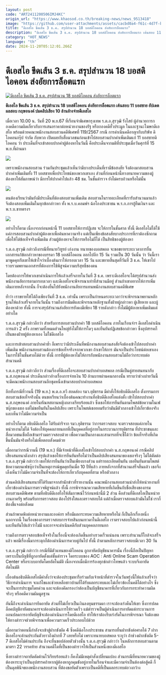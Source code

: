 ```yaml
---
layout: post
code: "ART2411200506IMJ4KC"
origin_url: "https://www.khaosod.co.th/breaking-news/news_9513418"
image: "https://github.com/user-attachments/assets/cacbd0a4-f61c-4d7f-b681-e7e9c1fc3355"
title: "ดีเอสไอ ขีดเส้น 3 ธ.ค. สรุปสำนวน 18 บอสดิไอคอน ส่งอัยการล็อตแรก"
description: "ดีเอสไอ ขีดเส้น 3 ธ.ค. สรุปสำนวน 18 บอสดิไอคอน ส่งอัยการล็อตแรก เค้นสอบ 11 บอสชาย อัปเดตผลสอบ กฤษอนงค์ ปมคลิปเสียง 10 ล้านอ้างจ่ายดีเอสไอ"
category: "HOT_NEWS"
language: "th"
date: 2024-11-20T05:12:01.266Z
---
```


# ดีเอสไอ ขีดเส้น 3 ธ.ค. สรุปสำนวน 18 บอสดิไอคอน ส่งอัยการล็อตแรก

[![ดีเอสไอ ขีดเส้น 3 ธ.ค. สรุปสำนวน 18 บอสดิไอคอน ส่งอัยการล็อตแรก](https://www.khaosod.co.th/wpapp/uploads/2024/11/boss-1.jpg "ดีเอสไอ ขีดเส้น 3 ธ.ค. สรุปสำนวน 18 บอสดิไอคอน ส่งอัยการล็อตแรก")](https://www.khaosod.co.th/wpapp/uploads/2024/11/boss-1.jpg)

**ดีเอสไอ ขีดเส้น 3 ธ.ค. สรุปสำนวน 18 บอสดิไอคอน ส่งอัยการล็อตแรก เค้นสอบ 11 บอสชาย อัปเดตผลสอบ กฤษอนงค์ ปมคลิปเสียง 10 ล้านอ้างจ่ายดีเอสไอ**

เมื่อเวลา 10.00 น. วันที่ 20 พ.ย.67 ที่เรือนจำพิเศษกรุงเทพ ร.ต.อ.สุรวุฒิ รังไสย์ ผู้อำนวยการกองคดีความผิดเกี่ยวกับการเสนอราคาต่อหน่วยงานของรัฐ หรือกองคดีฮั้วประมูล ในและฐานะโฆษกดีเอสไอ พร้อมด้วยคณะพนักงานสอบสวนคดีพิเศษที่ 119/2567 กรณี การดำเนินคดีอาญากับบริษัท ดิไอคอนกรุ๊ป จำกัด กับพวก เปิดเผยกับสื่อมวลชนก่อนเข้าไปสอบสวนปากคำเพิ่มเติมแก่ 11 บอสชายดิไอคอน ว่า ประเด็นที่จะเข้าสอบปากคำผู้ต้องหาในวันนี้ คือประเด็นจากมติที่ประชุมเมื่อวันศุกร์ที่ 15 พ.ย.ที่ผ่านมา

[![](https://www.khaosod.co.th/wpapp/uploads/2024/11/S__629268515_0-696x411.jpg)](https://www.khaosod.co.th/wpapp/uploads/2024/11/S__629268515_0.jpg)

เพราะพนักงานสอบสวน ร่วมกันประชุมแล้วเห็นว่ามีบางประเด็นที่เรามีข้อสงสัย จึงต้องมาสอบสวนปากคำเพิ่มเติมทั้ง 11 บอสชายเพื่อประโยชน์ของพวกเขาเอง ส่วนที่ก่อนหน้านี้ทางทนายความของผู้ต้องหาให้สัมภาษณ์ว่า มีการให้ปากคำไปแล้ว 48 ชม. ในชั้นตำรวจ ยังไม่ครบถ้วนหรือไม่นั้น

[![](https://www.khaosod.co.th/wpapp/uploads/2024/11/bosssss3-696x392.jpg)](https://www.khaosod.co.th/wpapp/uploads/2024/11/bosssss3.jpg)

ตนต้องเรียนว่ามันยังมีประเด็นที่ต้องสอบสวนเพิ่มเติม สอบสวนในรายละเอียดที่เรารับสำนวนมาแล้ว จึงต้องสอบเพิ่มเติมในทุกข้อกล่าวหา ทั้ง พ.ร.บ.คอมพ์ฯ ฉ้อโกงประชาชน พ.ร.ก.การกู้ยืมเงินฯ และ พ.ร.บ.ขายตรงฯ

[![](https://www.khaosod.co.th/wpapp/uploads/2024/11/bosssss2-696x392.jpg)](https://www.khaosod.co.th/wpapp/uploads/2024/11/bosssss2.jpg)

อย่างไรก็ตาม เนื่องจากก่อนหน้านี้ 11 บอสชายให้การปฏิเสธ จะให้การในชั้นศาล ทั้งนี้ ดีเอสไอไม่ได้ใช้แค่การสอบสวนปากคำผู้ต้องหาเพื่อค้นหาความจริง แต่เป็นเพียงข้อสงสัยบางประการที่เราต้องซักถาม เพื่อให้ได้ข้อเท็จจริงเพิ่มเติม ส่วนผู้ต้องหาจะให้การหรือไม่ก็ได้ เป็นสิทธิของผู้ต้องหา

ร.ต.อ.สุรวุฒิ กล่าวถึงกรณีที่ทนายวิฑูรย์ เก่งงาน ทนายของบอสพอล จะขอขยายระยะเวลาการยื่นเอกสารแก้ข้อกล่าวหาของบรรดา 18 บอสดิไอคอน ออกไปอีก 15 วัน รวมเป็น 30 วันนั้น ว่า วันนี้เรามาพูดคุยกับเขาให้เข้าใจว่าเบื้องต้นเราให้กรอบเวลา 15 วัน และขยายสิ้นสุดที่วันที่ 3 ธ.ค. ให้เขาไปรวบรวมพยานเอกสารที่ต้องการใช้พิสูจน์ความบริสุทธิ์ของตน

โดยต้องการให้พวกเขาดำเนินการให้เเล้วเสร็จภายในวันที่ 3 ธ.ค. เพราะดีเอสไอจะได้สรุปสำนวนส่งพนักงานอัยการตามกรอบเวลา และดีเอสไอจะพิจารณาเท่าที่สำนวนมีอยู่ ส่วนถ้าเขาอยากให้การเพิ่มเติมภายหลังจากนั้น ก็จะต้องยื่นไปยังพนักงานอัยการแทนพนักงานสอบสวนคดีพิเศษ

ย้ำว่า เราขยายให้ได้ถึงเพียงวันที่ 3 ธ.ค. เท่านั้น เพราะเป็นกำหนดระยะเวลาว่าจะพิจารณาพยานหลักฐานให้แล้วเสร็จภายในวันนั้น รวมถึงการมีมติและพิจารณาหลักฐานทั้งฝ่ายผู้กล่าวหา ผู้เสียหาย และผู้ต้องหาด้วย ทั้งนี้ การจะสรุปสำนวนส่งอัยการยังคงมีเพียง 18 รายดังกล่าว ยังไม่มีผู้ต้องหาเพิ่มเติมแต่อย่างใด

ร.ต.อ.สุรวุฒิ กล่าวอีกว่า สำหรับการสอบสวนปากคำ 18 บอสดิไอคอน ภายในเรือนจำฯ ดีเอสไอดำเนินการแล้ว 2 ครั้ง ภาพรวมทั้งหมดส่วนใหญ่ยังไม่ให้การใดๆ และยืนยันปฏิเสธข้อกล่าวหา ซึ่งอุปสรรคก็เป็นของฝ่ายผู้ต้องหาเอง ไม่ใช่ดีเอสไอ

และการเข้าสอบสวนปากคำซ้ำ ก็เพราะว่ามีประเด็นที่พนักงานสอบสวนสงสัยจึงต้องเข้าไปสอบปากคำเพิ่มเติม พนักงานสอบสวนต้องการข้อเท็จจริงจากพวกเขา ถ้าเขาให้การ มันจะเป็นประโยชน์ต่อเขาเองในการใช้ในชั้นศาลได้ด้วย ทั้งนี้ การที่ผู้ต้องหาไม่ให้การกับพนักงานสอบสวนไม่ถือว่ากระทบต่อสำนวนคดี

ร.ต.อ.สุรวุฒิ กล่าวอีกว่า ส่วนเรื่องที่ดีเอสไอจะสอบสวนปากคำบอสพอล กรณีเป็นคู่สายสนทนากับ น.ส.กฤษอนงค์ ประเด็นกล่าวอ้างเรื่องการจ่ายเงิน 10 ล้านบาทผ่านคนกลางนั้น ทราบว่าช่วงบ่ายวันนี้จะมีคณะพนักงานสอบสวนอีกชุดหนึ่งเข้ามาสอบปากคำบอสพอล

อีกทั้งกรณีที่วานนี้ (19 พ.ย.) พ.ต.อ.ทวี สอดส่อง รมว.ยุติธรรม มีคำสั่งให้อธิบดีดีเอสไอ ตั้งกรรมการสอบสวนข้อเท็จจริงนั้น ตนขอเรียนว่าเบื้องต้นคณะทำงานที่อธิบดีดีเอสไอแต่งตั้ง เข้าไปสอบปากคำ น.ส.กฤษอนงค์ ภายในทัณฑสถานหญิงกลางเรียบร้อยแล้ว ซึ่งเธอให้การยืนยันตามโพสต์ข้อความในเฟซบุ๊กของเธอ แต่ไม่ขอยืนยันในคลิปเสียง เพราะในโพสต์เธอยอมรับว่ามันมีตัวกลางเข้าไปเกี่ยวข้องจริง และเห็นว่าไม่มีความจำเป็น

อย่างไรก็ตาม อธิบดีดีเอสไอ ได้รับดำริจาก รมว.ยุติธรรม ว่าการตรวจสอบ จะตรวจสอบแค่ภายในหน่วยงานไม่ได้ จึงต้องให้บุคคลภายนอกที่เป็นบุคคลที่อยู่ภายในกระบวนการยุติธรรม ที่ประชาชนและสื่อมวลชนเชื่อถือเข้ามาร่วมตรวจสอบด้วย เพื่อความเป็นกลางและสามารถที่จะชี้ได้ว่า ข้อเท็จจริงที่เกิดขึ้นนั้นมันจริงหรือไม่เพื่อตอบสังคมด้วย

เมื่อถามว่ากรณีวานนี้ (19 พ.ย.) ที่มีเจ้าหน้าที่ดีเอสไอเข้าไปสอบปากคำ น.ส.กฤษอนงค์ กรณีคลิปเสียงสนทนาดังกล่าว สรุปแล้วเธอให้การยืนยันหรือไม่ว่าเป็นคลิปเสียงสนทนาของเธอจริงๆ ไม่ได้ตัดต่อ ร.ต.อ.สุรวุฒิ กล่าวว่า เธอให้การยืนยันว่าเป็นเพียงบางส่วน แต่รายละเอียดยืนยัน เธอยืนยันตามโพสต์ข้อความบนเฟซบุ๊กว่าเป็นเหตุการณ์พูดคุยกันเมื่อ 10 ปีที่แล้ว ภายหลังจากที่สำนวนเสร็จสิ้นแล้ว เธอจึงเล็งเห็นว่าไม่มีความจำเป็นที่จะต้องให้การเกี่ยวกับบุคคลที่สาม หรือตัวกลาง

ส่วนคลิปเสียงสนทนาที่ได้รับมาจากสำนักข่าวที่รายงานนั้น คณะพนักงานสอบสวนนำส่งให้หน่วยงานที่เกี่ยวข้องดำเนินการตรวจพิสูจน์แล้ว ทั้งนี้ การพิจารณาความเสียหายที่เกิดขึ้นกับชื่อเสียงของกรมสอบสวนคดีพิเศษ ตามที่อธิบดีดีเอสไอให้สัมภาษณ์ไว้ก่อนหน้านี้มี 2 ส่วน คือส่วนที่ดีเอสไอเป็นหน่วยงานภาครัฐ พร้อมรับการตรวจสอบ ต้องโปร่งใสและตรวจสอบได้ แต่ถ้าเมื่อตรวจสอบแล้วมันไม่ใช่ เราก็ต้องชี้แจงต่อสังคม

ส่วนถ้าพาดพิงต่อหน่วยงานและองค์กร หรือมีผลกระทบความเสียหายหรือไม่ ก็เป็นอีกเรื่องหนึ่ง นอกจากนี้ ในเรื่องของการตรวจสอบการจ่ายสินบนเทวดาในดีเอสไอ เราตรวจสอบไปแล้วก่อนหน้านี้ และยืนยันไปแล้วว่าไม่มี และอาจจะดำเนินคดีกับส่วนบุคคลภายนอก

รวมถึงการตรวจสอบข้อเท็จจริงในเรื่องนี้จะต้องเกิดขึ้นอย่างรวดเร็วแน่นอน เพราะสำนวนก็ใกล้จะเสร็จแล้ว พอมีเรื่องนี้มากระตุกก็ต้องดำเนินการควบคู่กันไป ทั้งนี้ ถ้าตามหลักการตรวจสอบมีเวลา 30 วัน

ร.ต.อ.สุรวุฒิ กล่าวว่า กรณีที่มีตัวแทนของดิไอคอน ถูกอายัดบัญชีธนาคารนั้น เรื่องนี้ถือเป็นปัญหา เพราะเป็นบัญชีที่ถูกอายัดตั้งแต่ชั้นตำรวจ โดยระบบของ AOC : Anti Online Scam Operation Center หรือระบบอายัดโดยอัตโนมัติ เนื่องจากเมื่อมีการร้องทุกข์กล่าวโทษแล้ว ระบบจึงอายัดอัตโนมัติ

เบื้องต้นอธิบดีดีเอสไอมีคำสั่งว่าจะต้องประชุมหารือร่วมกับเจ้าหน้าที่ตำรวจในวันพรุ่งนี้ให้แล้วเสร็จว่า วิธีการดำเนินการ จะแก้ไขและช่วยเหลือชาวบ้านที่ได้รับผลกระทบและไม่เกี่ยวข้องในคดีได้อย่างไร ซึ่งจะเป็นการประชุมโดยด่วน และจะต้องคัดกรองว่าต้องเป็นบัญชีธนาคารที่เกี่ยวกับการกระทำความผิดจริงๆ หรือคดีความผิดมูลฐาน

อันนี้ถึงจะดำเนินการยึดอายัด ส่วนที่ไม่เกี่ยวเป็นเงินลงทุนธรรมดา เราจะต้องเร่งคืนให้เขา ซึ่งการปลดล็อคบัญชีอายัดธนาคารจะต้องดำเนินการให้รวดเร็ว แม้ตำรวจเป็นผู้ดำเนินการอายัดแต่กระบวนการถอนปลดการอายัดบัญชีจะต้องดำเนินการโดยดีเอสไอ ทำให้เราต้องรีบเร่งรัดในการพิจารณา จึงต้องขอให้ทางตำรวจช่วยพิจารณาเพื่อความรวดเร็วประกอบไปด้วย

เมื่อถามว่าตอนนี้กำลังจะเข้าสู่ฝากขังผัด 4 ซึ่งคดีฉ้อโกงประชาชน สามารถยื่นฝากขังต่อศาลได้ 7 ฝาก ดีเอสไอจะค้านประกันตัวยาวถึงฝากที่ 7 เลยหรือไม่ เพราะทนายบอสพอล ระบุว่า ถ้าช่วงฝากขังผัด 5-7 ดีเอสไอไม่ค้านประกัน ถึงจะยื่นขอปล่อยตัวช่วงนั้น ร.ต.อ.สุรวุฒิ กล่าวว่า ในหลักการสอบสวนตามมาตรา 22 วรรคท้าย สำนวนคดีใดที่เป็นของตำรวจให้เป็นส่วนหนึ่งของดีเอสไอ

ซึ่งทางตำรวจอายัดคัดค้านไว้เรียบร้อยแล้ว ก็คงไม่มีเหตุคำสั่งเปลี่ยนแปลง ส่วนกรณีที่ทนายความของผู้ต้องหาระบุว่าเป็นอุปสรรคถ้าหากผู้ต้องหาถูกคุมขังอยู่ภายในเรือนจำและมีความจำเป็นต้องต่อสู้คดี ก็เป็นดุลพินิจของพนักงานสอบสวน ที่ต้องขอยัดตัวเพราะเป็นคดีที่เป็นผลกระทบต่อวงกว้าง